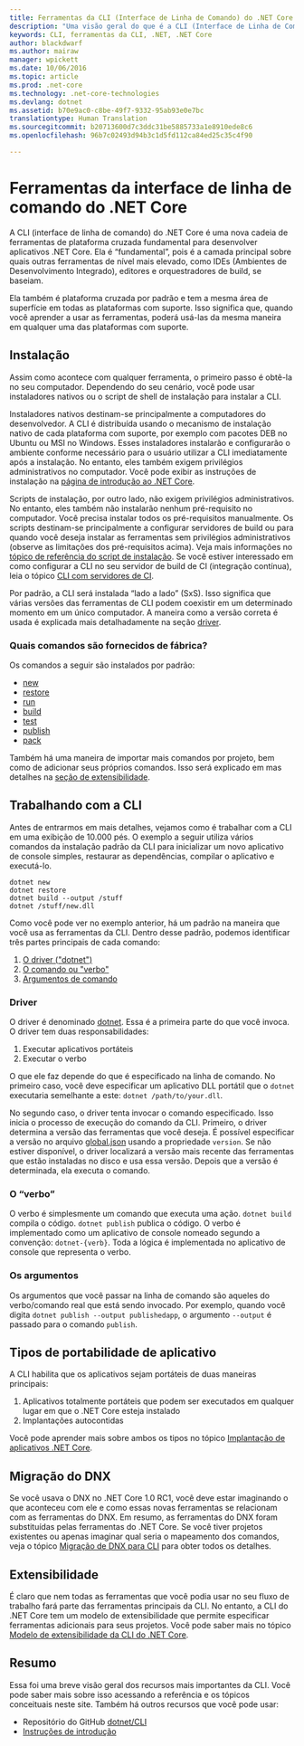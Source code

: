 ```yaml
---
title: Ferramentas da CLI (Interface de Linha de Comando) do .NET Core
description: "Uma visão geral do que é a CLI (Interface de Linha de Comando) e seus principais recursos"
keywords: CLI, ferramentas da CLI, .NET, .NET Core
author: blackdwarf
ms.author: mairaw
manager: wpickett
ms.date: 10/06/2016
ms.topic: article
ms.prod: .net-core
ms.technology: .net-core-technologies
ms.devlang: dotnet
ms.assetid: b70e9ac0-c8be-49f7-9332-95ab93e0e7bc
translationtype: Human Translation
ms.sourcegitcommit: b20713600d7c3ddc31be5885733a1e8910ede8c6
ms.openlocfilehash: 96b7c02493d94b3c1d5fd112ca84ed25c35c4f90

---
```


# <a name="net-core-command-line-interface-tools"></a>Ferramentas da interface de linha de comando do .NET Core

A CLI (interface de linha de comando) do .NET Core é uma nova cadeia de ferramentas de plataforma cruzada fundamental para desenvolver aplicativos .NET Core. Ela é “fundamental”, pois é a camada principal sobre quais outras ferramentas de nível mais elevado, como IDEs (Ambientes de Desenvolvimento Integrado), editores e orquestradores de build, se baseiam. 

Ela também é plataforma cruzada por padrão e tem a mesma área de superfície em todas as plataformas com suporte. Isso significa que, quando você aprender a usar as ferramentas, poderá usá-las da mesma maneira em qualquer uma das plataformas com suporte. 

## <a name="installation"></a>Instalação
Assim como acontece com qualquer ferramenta, o primeiro passo é obtê-la no seu computador. Dependendo do seu cenário, você pode usar instaladores nativos ou o script de shell de instalação para instalar a CLI.

Instaladores nativos destinam-se principalmente a computadores do desenvolvedor. A CLI é distribuída usando o mecanismo de instalação nativo de cada plataforma com suporte, por exemplo com pacotes DEB no Ubuntu ou MSI no Windows. Esses instaladores instalarão e configurarão o ambiente conforme necessário para o usuário utilizar a CLI imediatamente após a instalação. No entanto, eles também exigem privilégios administrativos no computador. Você pode exibir as instruções de instalação na [página de introdução ao .NET Core](https://aka.ms/dotnetcoregs).

Scripts de instalação, por outro lado, não exigem privilégios administrativos. No entanto, eles também não instalarão nenhum pré-requisito no computador. Você precisa instalar todos os pré-requisitos manualmente. Os scripts destinam-se principalmente a configurar servidores de build ou para quando você deseja instalar as ferramentas sem privilégios administrativos (observe as limitações dos pré-requisitos acima). Veja mais informações no [tópico de referência do script de instalação](dotnet-install-script.md). Se você estiver interessado em como configurar a CLI no seu servidor de build de CI (integração contínua), leia o tópico [CLI com servidores de CI](using-ci-with-cli.md). 

Por padrão, a CLI será instalada “lado a lado” (SxS). Isso significa que várias versões das ferramentas de CLI podem coexistir em um determinado momento em um único computador. A maneira como a versão correta é usada é explicada mais detalhadamente na seção [driver](#driver). 

### <a name="what-commands-come-in-the-box"></a>Quais comandos são fornecidos de fábrica?
Os comandos a seguir são instalados por padrão:

* [new](dotnet-new.md)
* [restore](dotnet-restore.md)
* [run](dotnet-run.md)
* [build](dotnet-build.md)
* [test](dotnet-test.md)
* [publish](dotnet-publish.md)
* [pack](dotnet-pack.md)

Também há uma maneira de importar mais comandos por projeto, bem como de adicionar seus próprios comandos. Isso será explicado em mas detalhes na [seção de extensibilidade](#extensibility). 

## <a name="working-with-the-cli"></a>Trabalhando com a CLI

Antes de entrarmos em mais detalhes, vejamos como é trabalhar com a CLI em uma exibição de 10.000 pés. O exemplo a seguir utiliza vários comandos da instalação padrão da CLI para inicializar um novo aplicativo de console simples, restaurar as dependências, compilar o aplicativo e executá-lo. 

```console
dotnet new
dotnet restore
dotnet build --output /stuff
dotnet /stuff/new.dll
```

Como você pode ver no exemplo anterior, há um padrão na maneira que você usa as ferramentas da CLI. Dentro desse padrão, podemos identificar três partes principais de cada comando:

1. [O driver ("dotnet")](#driver)
2. [O comando ou "verbo"](#the-verb)
3. [Argumentos de comando](#the-arguments)

### <a name="driver"></a>Driver
O driver é denominado [dotnet](dotnet.md). Essa é a primeira parte do que você invoca. O driver tem duas responsabilidades:

1. Executar aplicativos portáteis
2. Executar o verbo

O que ele faz depende do que é especificado na linha de comando. No primeiro caso, você deve especificar um aplicativo DLL portátil que o `dotnet` executaria semelhante a este: `dotnet /path/to/your.dll`. 

No segundo caso, o driver tenta invocar o comando especificado. Isso inicia o processo de execução do comando da CLI. Primeiro, o driver determina a versão das ferramentas que você deseja. É possível especificar a versão no arquivo [global.json](global-json.md) usando a propriedade `version`. Se não estiver disponível, o driver localizará a versão mais recente das ferramentas que estão instaladas no disco e usa essa versão. Depois que a versão é determinada, ela executa o comando. 

### <a name="the-verb"></a>O “verbo”
O verbo é simplesmente um comando que executa uma ação. `dotnet build` compila o código. `dotnet publish` publica o código. O verbo é implementado como um aplicativo de console nomeado segundo a convenção: `dotnet-{verb}`. Toda a lógica é implementada no aplicativo de console que representa o verbo. 

### <a name="the-arguments"></a>Os argumentos
Os argumentos que você passar na linha de comando são aqueles do verbo/comando real que está sendo invocado. Por exemplo, quando você digita `dotnet publish --output publishedapp`, o argumento `--output` é passado para o comando `publish`. 

## <a name="types-of-application-portability"></a>Tipos de portabilidade de aplicativo
A CLI habilita que os aplicativos sejam portáteis de duas maneiras principais:

1. Aplicativos totalmente portáteis que podem ser executados em qualquer lugar em que o .NET Core esteja instalado
2. Implantações autocontidas

Você pode aprender mais sobre ambos os tipos no tópico [Implantação de aplicativos .NET Core](../deploying/index.md). 

## <a name="migration-from-dnx"></a>Migração do DNX
Se você usava o DNX no .NET Core 1.0 RC1, você deve estar imaginando o que aconteceu com ele e como essas novas ferramentas se relacionam com as ferramentas do DNX. Em resumo, as ferramentas do DNX foram substituídas pelas ferramentas do .NET Core. Se você tiver projetos existentes ou apenas imaginar qual seria o mapeamento dos comandos, veja o tópico [Migração de DNX para CLI](../migrating-from-dnx.md) para obter todos os detalhes. 

## <a name="extensibility"></a>Extensibilidade
É claro que nem todas as ferramentas que você podia usar no seu fluxo de trabalho fará parte das ferramentas principais da CLI. No entanto, a CLI do .NET Core tem um modelo de extensibilidade que permite especificar ferramentas adicionais para seus projetos. Você pode saber mais no tópico [Modelo de extensibilidade da CLI do .NET Core](extensibility.md).

## <a name="summary"></a>Resumo
Essa foi uma breve visão geral dos recursos mais importantes da CLI. Você pode saber mais sobre isso acessando a referência e os tópicos conceituais neste site. Também há outros recursos que você pode usar:
* Repositório do GitHub [dotnet/CLI](https://github.com/dotnet/cli/)
* [Instruções de introdução](https://aka.ms/dotnetcoregs/)



<!--HONumber=Nov16_HO3-->


